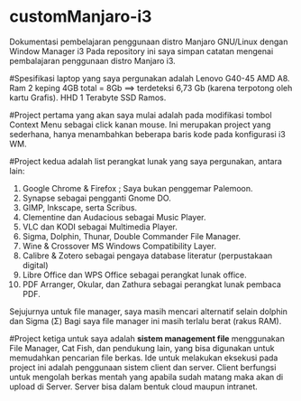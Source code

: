 # customManjaro-i3
Dokumentasi pembelajaran penggunaan distro Manjaro GNU/Linux dengan Window Manager i3
Pada repository ini saya simpan catatan mengenai pembalajaran penggunaan distro Manjaro i3. 

#Spesifikasi laptop yang saya pergunakan adalah Lenovo G40-45 AMD A8.
Ram 2 keping 4GB total = 8Gb ==> terdeteksi 6,73 Gb (karena terpotong oleh kartu Grafis). 
HHD 1 Terabyte SSD Ramos. 

#Project pertama yang akan saya mulai adalah pada modifikasi tombol Context Menu sebagai click kanan mouse.
Ini merupakan project yang sederhana, hanya menambahkan beberapa baris kode pada konfigurasi i3 WM. 

#Project kedua adalah list perangkat lunak yang saya pergunakan, antara lain: 
1. Google Chrome & Firefox ; Saya bukan penggemar Palemoon.
2. Synapse sebagai pengganti Gnome DO.
3. GIMP, Inkscape, serta Scribus.
4. Clementine dan Audacious sebagai Music Player.
5. VLC dan KODI sebagai Multimedia Player.
6. Sigma, Dolphin, Thunar, Double Commander File Manager.
7. Wine & Crossover MS Windows Compatibility Layer.
8. Calibre & Zotero sebagai pengaya database literatur (perpustakaan digital)
9. Libre Office dan WPS Office sebagai perangkat lunak office.
10. PDF Arranger, Okular, dan Zathura sebagai perangkat lunak pembaca PDF.

Sejujurnya untuk file manager, saya masih mencari alternatif selain dolphin dan Sigma (Σ)
Bagi saya file manager ini masih terlalu berat (rakus RAM).

#Project ketiga untuk saya adalah **sistem management file** menggunakan File Manager, Cat Fish, dan pendukung lain, yang bisa digunakan untuk memudahkan pencarian file berkas. 
Ide untuk melakukan eksekusi pada project ini adalah penggunaan sistem client dan server. Client berfungsi untuk mengolah berkas mentah yang apabila sudah matang maka akan di upload di Server. Server bisa dalam bentuk cloud maupun intranet. 



